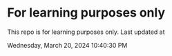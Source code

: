 # For learning purposes only
This repo is for learning purposes only.
Last updated at

Wednesday, March 20, 2024 10:40:30 PM

